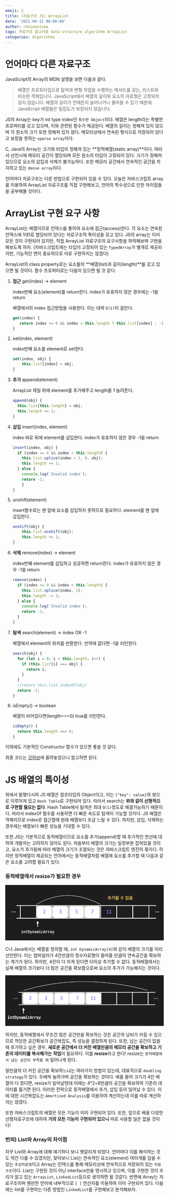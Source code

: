 ```yaml
---
emoji: 🚀
title: (자료구조 JS) ArrayList
date: '2021-09-12 00:00:00'
author: choieastsea
tags: 자료구조 알고리즘 data-structure algorithm ArrayList
categories: Algorithms
---
```


# 언어마다 다른 자료구조

JavaScript의 Array의 MDN 설명을 보면 다음과 같다.

> 배열은 프로토타입으로 탐색과 변형 작업을 수행하는 메서드를 갖는, 리스트와 비슷한 객체입니다. JavaScript에서 배열의 길이와 요소의 자료형은 고정되어 있지 않습니다. 배열의 길이가 언제든지 늘어나거나 줄어들 수 있기 때문에 JavaScript 배열들은 밀집도가 보장되지 않습니다.

JS의 Array는 key가 int type index인 `특수한 Object`이다. 배열은 length라는 특별한 프로퍼티를 갖고 있으며, 이와 관련된 함수가 제공된다. 배열의 길이는 정해져 있지 않으며 각 원소의 크기 또한 정해져 있지 않다. 메모리상에서 연속된 형식으로 저장되어 있다고 보장을 못하는 `sparse array`이다. 

C, Java의 Array는 크기와 타입이 정해져 있는 **정적배열(static array)**이다. 따라서 선언시에 메모리 공간이 할당되며 모든 원소의 타입이 고정되어 있다. 크기가 정해져 있으므로 요소의 삽입과 삭제가 불가능하다. 또한 메모리 공간에서 연속적인 공간을 차지하고 있는 `dense array`이다. 

언어마다 자료구조는 다른 방법으로 구현되어 있을 수 있다. 오늘은 자바스크립트 array를 이용하여 ArrayList 자료구조를 직접 구현해보고, 언어의 특수성으로 인한 차이점들을 공부해볼 것이다.



# ArrayList 구현 요구 사항

ArrayList는 배열이므로 인덱스를 통하여 요소에 접근(access)한다. 각 요소는 연속된 인덱스에 1대1로 할당되어 있다는 자료구조적 특이성을 갖고 있다. JS의 array는 이미 모든 것이 구현되어 있지만, 직접 ArrayList 자료구조의 요구사항을 파악해보며 구현을 해보도록 하자. (자바스크립트에는 타입이 고정되어 있는 `TypedArray`가 별개로 제공되지만, 기능적인 면이 중요하므로 이로 구현하지는 않겠다)

ArrayList의 class property로는 요소들의 **배열(list)과 길이(length)**를 갖고 있으면 될 것이다. 함수 프로퍼티로는 다음이 있으면 될 것 같다.

1. **접근** get(index) → element

   index번째 요소(element)를 return한다. index가 유효하지 않은 경우에는 -1을 return

   배열에서의 index 접근방법을 사용한다. 이는 대략 `O(1)`이 걸린다.

   ```javascript
   get(index) {
      return index >= 0 && index < this.length ? this.list[index] : -1;
   }
   ```

2. set(index, element)

   index번째 요소를 element로 set한다.

   ```javascript
   set(index, obj) {
       this.list[index] = obj;
   }
   ```

3. **추가** append(element)

   ArrayList 제일 뒤에 element를 추가해주고 length를 1 늘려준다.

   ```javascript
   append(obj) {
     this.list[this.length] = obj;
     this.length += 1;
   }
   ```

4. **삽입** insert(index, element)

   index 바로 뒤에 element를 삽입한다. index가 유효하지 않은 경우 -1을 return

   ```javascript
   insert(index, obj) {
     if (index >= 0 && index < this.length) {
       this.list.splice(index + 1, 0, obj);
       this.length += 1;
     } else {
       console.log('Invalid index');
       return -1;
       }
   }
   ```

5. unshift(element)

   insert함수로는 맨 앞에 요소를 삽입하지 못하므로 필요하다. element를 맨 앞에 삽입한다.

   ```javascript
   unshift(obj) {
       this.list.unshift(obj);
       this.length += 1;
   }
   ```

6. **삭제** remove(index) → element

   index번째 element를 삽입하고 성공하면 return한다.  index가 유효하지 않은 경우 -1을 return

   ```javascript
   remove(index) {
     if (index >= 0 && index < this.length) {
       this.list.splice(index, 1);
       this.length -= 1;
     } else {
       console.log('Invalid index');
       return -1;
     }
   }
   ```

7. **탐색** search(element) → index OR -1

   배열에서 element의 위치를 반환한다. 만약에 없다면 -1을 리턴한다.

   ```javascript
   search(obj) {
     for (let i = 0; i < this.length; i++) {
       if (this.list[i] === obj) {
         return i;
       }
     }
     //return this.list.indexOf(obj)
     return -1;
   }
   ```

8. isEmpty() → boolean

   배열이 비어있다면(length===0) true를 리턴한다.

   ```javascript
   isEmpty() {
     return this.length === 0;
   }
   ```

이외에도 기본적인 Constructor 함수가 있으면 좋을 것 같다.

최종 코드는 [깃허브](https://github.com/choieastsea/DataStructureJS/blob/main/DS01_ArrayList.js)에 올려놓았으니 참고하면 된다. 



# JS 배열의 특이성

위에서 말했다시피 JS 배열은 참조타입의 Object이고, 이는 `{"key": value}`의 쌍으로 이루어져 있고 `Hash Table`로 구현되어 있다. 따라서 search는 **위와 같이 선형적으로 구현할 필요는 없다**. Hash Table에서 탐색은 최대 `O(1)`정도로 해결가능하기 때문이다. 따라서 indexOf 함수를 사용하면 더 빠른 속도로 탐색이 가능할 것이다. JS 배열은 객체이므로 index로 접근할때 원래 배열보다 조금 느릴 수 있다. 하지만, 삽입, 삭제하는 경우에는 배열보다 빠른 성능을 기대할 수 있다.

또한 JS는 기본적으로 동적배열이므로 요소를 추가(append)할 때 추가적인 연산에 대하여 개발자는 고려하지 않아도 된다. 처음부터 배열의 크기는 일정부분 잡혀있을 것이고, 요소가 추가됨에 따라 배열의 크기가 조절되는 것은 자바스크립트 엔진의 몫이다. 하지만 정적배열이 제공되는 언어에서는 동적배열처럼 배열에 요소를 추가할 때 다음과 같은 요소를 고려할 필요가 있다.

### 동적배열에서 resize가 필요한 경우

![정적배열](StaticArray.png)

C나 Java에서는 배열을 정의할 때, `int DynamicArray[4]`와 같이 배열의 크기를 미리 선언한다. 이는 컴파일러가 4칸만큼의 정수자료형이 들어올 만큼의 연속공간을 확보하는 계기가 된다. 하지만, 4칸이 다 차게 된다면 더이상 추가할 수 없다. 동적배열에서는 실제 배열의 크기보다 더 많은 공간을 확보함으로써 요소의 추가가 가능해지는 것이다. 

![동적배열](DynamicArray.png)

하지만, 동적배열에서 무조건 많은 공간만을 확보하는 것은 공간의 낭비가 커질 수 있으므로 적당한 공간확보가 공간복잡도, 즉 성능을 결정하게 된다. 또한, 남는 공간이 없을때 추가하고 싶은 경우, **새로운 공간에서 더 커진 배열만큼의 메모리 공간을 확보하고 기존의 데이터를 복사해가는 작업**이 필요하다. 이를 **resize**라고 한다! resize는 `동적배열에서 남는 공간이 부족할 때` 일어나게 된다. 

얼만큼의 더 커진 공간을 확보하느냐는 여러가지 방법이 있는데, 대표적으로 `doubling strategy`가 있다. 두배씩 늘려가며 공간을 확보하는 것이다. 예를 들어 크기가 4인 배열이 다 찼다면, resize가 일어날텐데 이때는 4*2=8만큼의 공간을 확보하여 기존의 데이터를 옮기면 된다. 이러한 전략으로 동적배열에서 추가, 삽입 등이 일어날 수 있다. 이에 대한 시간복잡도는 `Amortized Analysis`를 이용하여 계산하는데 이를 따로 계산하지는 않겠다.

또한 자바스크립트의 배열은 모든 기능이 이미 구현되어 있다. 또한, 앞으로 배울 다양한 선형자료구조에 대하여 **거의 모든 기능이 구현되어 있으니** 따로 사용할 일은 없을 것이다!

### 번외) List와 Array의 차이점

자꾸 List와 Array에 대해 얘기하다 보니 헷갈리게 되었다. 언어마다 이를 해석하는 것도 약간 다를 수 있겠지만, 찾아보니 List는 연속적인 요소(element) 여러개를 담을 수 있는 `추상자료형`이고 Array는 인덱스를 통해 메모리상에 연속적으로 저장되어 있는 `자료구조`이다. List는 구현된 것이 아닌 interface만을 명시하고 있으며, 이를 구현한 것이 우리가 알고 있는 `ArrayList`, `LinkedList`등으로 생각하면 될 것같다. 반면에 Array는 자료구조이며 웬만한 언어에 내부적으로 `[ ]` 연산자를 이용하여 이미 구현되어 있다. 다음에는 list를 구현하는 다른 방법인 `LinkedList`를 구현해보고 분석해보자.